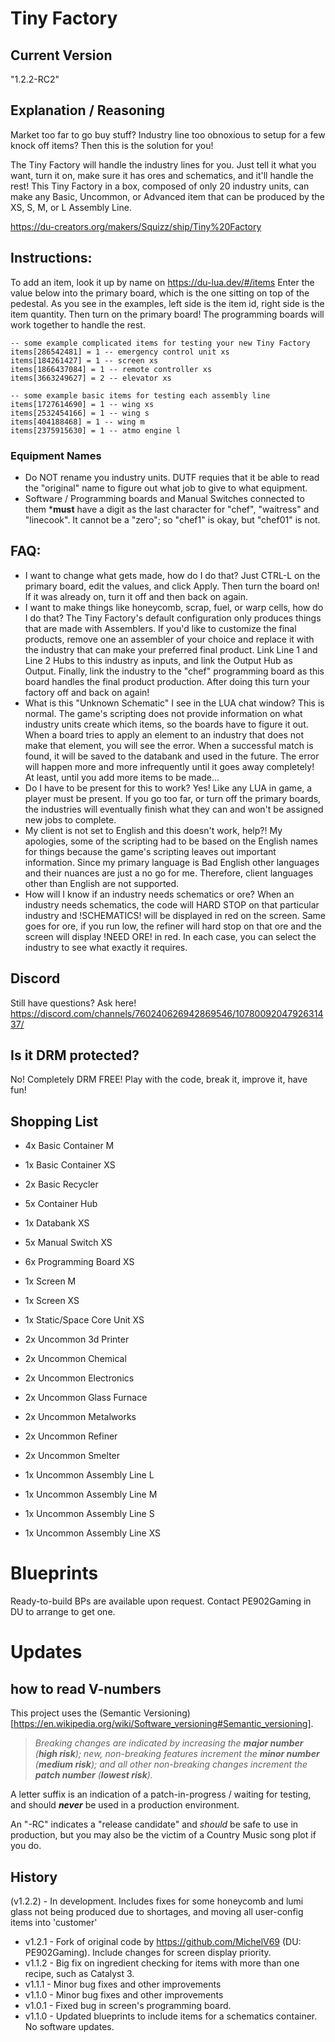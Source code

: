 # Tiny Factory

## Current Version

"1.2.2-RC2"

## Explanation / Reasoning

Market too far to go buy stuff? Industry line too obnoxious to setup for a few knock off items? Then this is the solution for you!

The Tiny Factory will handle the industry lines for you. Just tell it what you want, turn it on, make sure it has ores and schematics, and it'll handle the rest! This Tiny Factory in a box, composed of only 20 industry units, can make any Basic, Uncommon, or Advanced item that can be produced by the XS, S, M, or L Assembly Line.

https://du-creators.org/makers/Squizz/ship/Tiny%20Factory

## Instructions:

To add an item, look it up by name on https://du-lua.dev/#/items
Enter the value below into the primary board, which is the one sitting on top of the pedestal. As you see in the examples, left side is the item id, right side is the item quantity. Then turn on the primary board! The programming boards will work together to handle the rest.

    -- some example complicated items for testing your new Tiny Factory
    items[286542481] = 1 -- emergency control unit xs
    items[184261427] = 1 -- screen xs
    items[1866437084] = 1 -- remote controller xs
    items[3663249627] = 2 -- elevator xs

    -- some example basic items for testing each assembly line
    items[1727614690] = 1 -- wing xs
    items[2532454166] = 1 -- wing s
    items[404188468] = 1 -- wing m
    items[2375915630] = 1 -- atmo engine l

### Equipment Names
* Do NOT rename you industry units.  DUTF requies that it be able to read the "original" name to figure out what job to give to what equipment.
* Software / Programming boards and Manual Switches connected to them ***must** have a digit as the last character for "chef", "waitress" and "linecook".  It cannot be a "zero";  so "chef1" is okay, but "chef01" is not.

## FAQ:
* I want to change what gets made, how do I do that? Just CTRL-L on the primary board, edit the values, and click Apply. Then turn the board on! If it was already on, turn it off and then back on again.
* I want to make things like honeycomb, scrap, fuel, or warp cells, how do I do that? The Tiny Factory's default configuration only produces things that are made with Assemblers. If you'd like to customize the final products, remove one an assembler of your choice and replace it with the industry that can make your preferred final product. Link Line 1 and Line 2 Hubs to this industry as inputs, and link the Output Hub as Output. Finally, link the industry to the "chef" programming board as this board handles the final product production. After doing this turn your factory off and back on again!
* What is this "Unknown Schematic" I see in the LUA chat window? This is normal. The game's scripting does not provide information on what industry units create which items, so the boards have to figure it out. When a board tries to apply an element to an industry that does not make that element, you will see the error. When a successful match is found, it will be saved to the databank and used in the future. The error will happen more and more infrequently until it goes away completely! At least, until you add more items to be made...
* Do I have to be present for this to work? Yes! Like any LUA in game, a player must be present. If you go too far, or turn off the primary boards, the industries will eventually finish what they can and won't be assigned new jobs to complete.
* My client is not set to English and this doesn't work, help?! My apologies, some of the scripting had to be based on the English names for things because the game's scripting leaves out important information. Since my primary language is Bad English other languages and their nuances are just a no go for me. Therefore, client languages other than English are not supported.
* How will I know if an industry needs schematics or ore? When an industry needs schematics, the code will HARD STOP on that particular industry and !SCHEMATICS! will be displayed in red on the screen. Same goes for ore, if you run low, the refiner will hard stop on that ore and the screen will display !NEED ORE! in red. In each case, you can select the industry to see what exactly it requires.

## Discord

Still have questions? Ask here! https://discord.com/channels/760240626942869546/1078009204792631437/

## Is it DRM protected?

No! Completely DRM FREE! Play with the code, break it, improve it, have fun!

## Shopping List

* 4x Basic Container M
* 1x Basic Container XS
* 2x Basic Recycler
* 5x Container Hub
* 1x Databank XS
* 5x Manual Switch XS
* 6x Programming Board XS
* 1x Screen M
* 1x Screen XS
* 1x Static/Space Core Unit XS

* 2x Uncommon 3d Printer
* 2x Uncommon Chemical
* 2x Uncommon Electronics
* 2x Uncommon Glass Furnace
* 2x Uncommon Metalworks
* 2x Uncommon Refiner
* 2x Uncommon Smelter

* 1x Uncommon Assembly Line L
* 1x Uncommon Assembly Line M
* 1x Uncommon Assembly Line S
* 1x Uncommon Assembly Line XS

# Blueprints

Ready-to-build BPs are available upon request. Contact PE902Gaming in DU to arrange to get one.

# Updates

## how to read V-numbers

This project uses the (Semantic Versioning)[https://en.wikipedia.org/wiki/Software_versioning#Semantic_versioning].

> *Breaking changes are indicated by increasing the **major number** (**high risk**); new, non-breaking features increment the **minor number** (**medium risk**); and all other non-breaking changes increment the **patch number** (**lowest risk**).*

A letter suffix is an indication of a patch-in-progress / waiting for testing, and should _**never**_ be used in a production environment.

An "-RC" indicates a "release candidate" and _should_ be safe to use in production, but you may also be the victim of a Country Music song plot if you do.

## History
(v1.2.2) - In development. Includes fixes for some honeycomb and lumi glass not being produced due to shortages, and moving all user-config items into 'customer'
* v1.2.1 - Fork of original code by https://github.com/MichelV69 (DU: PE902Gaming). Include changes for screen display priority.
* v1.1.2 - Big fix on ingredient checking for items with more than one recipe, such as Catalyst 3.
* v1.1.1 - Minor bug fixes and other improvements
* v1.1.0 - Minor bug fixes and other improvements
* v1.0.1 - Fixed bug in screen's programming board.
* v1.1.0 - Updated blueprints to include items for a schematics container. No software updates.
